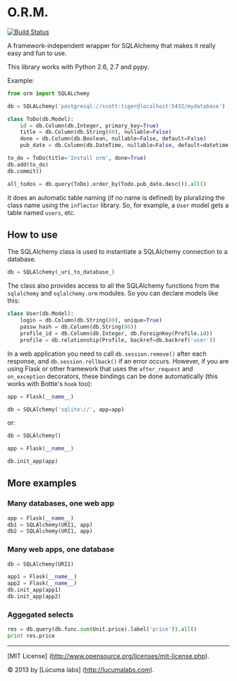 
# O.R.M.

[![Build Status](https://travis-ci.org/lucuma/orm.png)](https://travis-ci.org/lucuma/orm)

A framework-independent wrapper for SQLAlchemy that makes it really easy and fun to use.

This library works with Python 2.6, 2.7 and pypy.


Example:

```python
from orm import SQLALchemy

db = SQLALchemy('postgresql://scott:tiger@localhost:5432/mydatabase')

class ToDo(db.Model):
    id = db.Column(db.Integer, primary_key=True)
    title = db.Column(db.String(60), nullable=False)
    done = db.Column(db.Boolean, nullable=False, default=False)
    pub_date = db.Column(db.DateTime, nullable=False, default=datetime.utcnow)

to_do = ToDo(title='Install orm', done=True)
db.add(to_do)
db.commit()

all_todos = db.query(ToDo).order_by(Todo.pub_date.desc()).all()

```

It does an automatic table naming (if no name is defined) by pluralizing the class name using the `inflector` library. So, for example, a `User` model gets a table named `users`, etc.


## How to use

The SQLAlchemy class is used to instantiate a SQLAlchemy connection to
a database.

```python
db = SQLAlchemy(_uri_to_database_)
```

The class also provides access to all the SQLAlchemy
functions from the `sqlalchemy` and `sqlalchemy.orm` modules.
So you can declare models like this:

```python
class User(db.Model):
    login = db.Column(db.String(80), unique=True)
    passw_hash = db.Column(db.String(80))
    profile_id = db.Column(db.Integer, db.ForeignKey(Profile.id))
    profile = db.relationship(Profile, backref=db.backref('user'))
```

In a web application you need to call `db.session.remove()` after each response, and `db.session.rollback()` if an error occurs. However, if you are using Flask or other framework that uses the `after_request` and `on_exception` decorators, these bindings can be done automatically (this works with Bottle's `hook` too):

```python
app = Flask(__name__)

db = SQLAlchemy('sqlite://', app=app)
```

or:

```python
db = SQLAlchemy()

app = Flask(__name__)

db.init_app(app)
```

## More examples

### Many databases, one web app

```python
app = Flask(__name__)
db1 = SQLAlchemy(URI1, app)
db2 = SQLAlchemy(URI1, app)
```

### Many web apps, one database

```python
db = SQLAlchemy(URI1)

app1 = Flask(__name__)
app2 = Flask(__name__)
db.init_app(app1)
db.init_app(app2)
```

### Aggegated selects

```python
res = db.query(db.func.sum(Unit.price).label('price')).all()
print res.price
```



---------------------------------------
[MIT License] (http://www.opensource.org/licenses/mit-license.php).

© 2013 by [Lúcuma labs] (http://lucumalabs.com).
